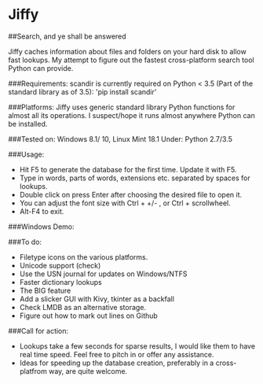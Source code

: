 # Jiffy
##Search, and ye shall be answered


Jiffy caches information about files and folders on your hard disk to allow fast lookups. My attempt to figure out the fastest cross-platform search tool Python can provide.


###Requirements: scandir is currently required on Python < 3.5 (Part of the standard library as of 3.5):
'pip install scandir'

###Platforms:
Jiffy uses generic standard library Python functions for almost all its operations. I suspect/hope it runs almost anywhere Python can be installed.

###Tested on: Windows 8.1/ 10, Linux Mint 18.1 Under: Python 2.7/3.5


###Usage:
-	Hit F5 to generate the database for the first time. Update it with F5.
-	Type in words, parts of words, extensions etc. separated by spaces for lookups.
-	Double click on press Enter after choosing the desired file to open it.
-	You can adjust the font size with Ctrl + +/- , or Ctrl + scrollwheel.
-	Alt-F4 to exit.

###Windows Demo:


###To do:
-	Filetype icons on the various platforms. 
-	Unicode support (check)
-	Use the USN journal for updates on Windows/NTFS
-	Faster dictionary lookups 
-	The BIG feature
-	Add a slicker GUI with Kivy, tkinter as a backfall
-	Check LMDB as an alternative storage.
-	Figure out how to mark out lines on Github
     

###Call for action:
-	Lookups take a few seconds for sparse results, I would like them to have real time speed. Feel free to pitch in or offer any assistance.
-	Ideas for speeding up the database creation, preferably in a cross-platfrom way, are quite welcome. 



